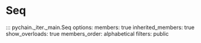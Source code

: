 # Seq

::: pychain._iter._main.Seq
    options:
      members: true
      inherited_members: true
      show_overloads: true
      members_order: alphabetical
      filters: public
